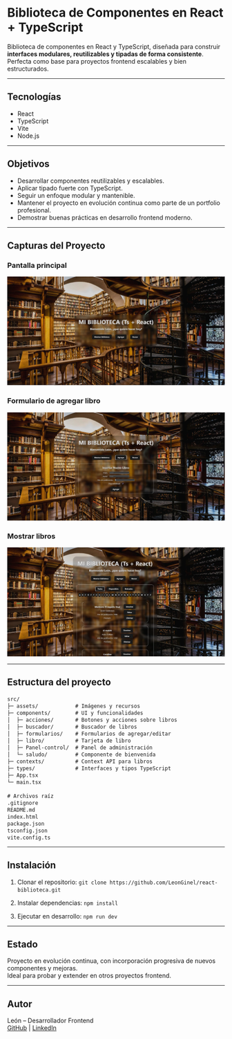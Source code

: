 # Biblioteca de Componentes en React + TypeScript

Biblioteca de componentes en React y TypeScript, diseñada para construir **interfaces modulares, reutilizables y tipadas de forma consistente**.  
Perfecta como base para proyectos frontend escalables y bien estructurados.

---

## Tecnologías

- React
- TypeScript
- Vite
- Node.js

---

## Objetivos

- Desarrollar componentes reutilizables y escalables.
- Aplicar tipado fuerte con TypeScript.
- Seguir un enfoque modular y mantenible.
- Mantener el proyecto en evolución continua como parte de un portfolio profesional.
- Demostrar buenas prácticas en desarrollo frontend moderno.

---

## Capturas del Proyecto

### Pantalla principal
![Home](screenshots/home.webp)

### Formulario de agregar libro
![Agregar libro](screenshots/agregar.webp)

### Mostrar libros
![Mostrar libros](screenshots/mostrar.webp)

---

## Estructura del proyecto
```
src/
├─ assets/            # Imágenes y recursos
├─ components/        # UI y funcionalidades
│  ├─ acciones/       # Botones y acciones sobre libros
│  ├─ buscador/       # Buscador de libros
│  ├─ formularios/    # Formularios de agregar/editar
│  ├─ libro/          # Tarjeta de libro
│  ├─ Panel-control/  # Panel de administración
│  └─ saludo/         # Componente de bienvenida
├─ contexts/          # Context API para libros
├─ types/             # Interfaces y tipos TypeScript
├─ App.tsx
└─ main.tsx

# Archivos raíz
.gitignore
README.md
index.html
package.json
tsconfig.json
vite.config.ts
```
---

## Instalación

1. Clonar el repositorio:
   `git clone https://github.com/LeonGinel/react-biblioteca.git`

2. Instalar dependencias:
   `npm install`

3. Ejecutar en desarrollo:
   `npm run dev`

---

## Estado

Proyecto en evolución continua, con incorporación progresiva de nuevos componentes y mejoras.  
Ideal para probar y extender en otros proyectos frontend.

---

## Autor

León – Desarrollador Frontend  
[GitHub](https://github.com/LeonGinel) | [LinkedIn](https://linkedin.com/in/leonginel)
